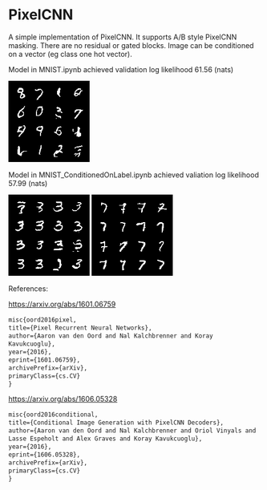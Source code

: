 # PixelCNN

A simple implementation of PixelCNN.
It supports A/B style PixelCNN masking. There are no residual or gated blocks.
Image can be conditioned on a vector (eg class one hot vector).

Model in MNIST.ipynb achieved validation log likelihood 61.56 (nats)

![plot](./images/mnist.png)

Model in MNIST_ConditionedOnLabel.ipynb achieved valiation log likelihood 57.99 (nats)

![plot](./images/mnist_3.png)
![plot](./images/mnist_7.png)



References:


https://arxiv.org/abs/1601.06759

    misc{oord2016pixel,
    title={Pixel Recurrent Neural Networks}, 
    author={Aaron van den Oord and Nal Kalchbrenner and Koray Kavukcuoglu},
    year={2016},
    eprint={1601.06759},
    archivePrefix={arXiv},
    primaryClass={cs.CV}
    }

https://arxiv.org/abs/1606.05328

    misc{oord2016conditional,
    title={Conditional Image Generation with PixelCNN Decoders}, 
    author={Aaron van den Oord and Nal Kalchbrenner and Oriol Vinyals and Lasse Espeholt and Alex Graves and Koray Kavukcuoglu},
    year={2016},
    eprint={1606.05328},
    archivePrefix={arXiv},
    primaryClass={cs.CV}
    }
